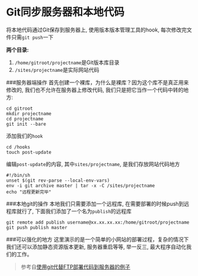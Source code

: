 Git同步服务器和本地代码
===
将本地代码通过Git保存到服务器上, 使用版本版本管理工具的hook, 每次修改完文件只需`git push`一下

__两个目录:__

1. `/home/gitroot/projectname`是Git版本库目录
2. `/sites/projectname`是实际网站代码

###服务器端操作
首先创建一个裸库，为什么是裸库？因为这个库不是真正用来修改的, 我们也不允许在服务器上修改代码, 我们只是把它当作一个代码中转的地方:
```
cd gitroot
mkdir projectname
cd projectname
git init --bare
```
添加我们的`hook`
```
cd /hooks
touch post-update
```
编辑`post-update`的内容, 其中`sites/projectname`, 是我们存放网站代码地方
```
#!/bin/sh
unset $(git rev-parse --local-env-vars)
env -i git archive master | tar -x -C /sites/projectname 
echo "远程更新完毕"
```
###本地git的操作
本地我们只需要添加一个远程库, 在需要部署的时候push到远程库就行了, 下面我们添加了一个名为`publish`的远程库
```
git remote add publish username@xx.xx.xx.xx:/home/gitroot/projectname
git push publish master
```
###可以强化的地方
这里演示的是一个简单的小网站的部署过程，复杂的情况下我们还可以添加静态资源版本更新, 服务器重启等等, 举一反三,  最大程序自动化我们的工作。

>参考自[使用git代替FTP部署代码到服务器的例子](http://www.jb51.net/article/54867.htm)	
